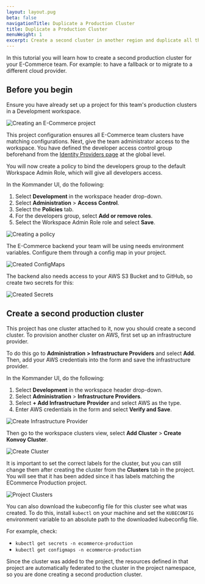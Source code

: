```yaml
---
layout: layout.pug
beta: false
navigationTitle: Duplicate a Production Cluster
title: Duplicate a Production Cluster
menuWeight: 1
excerpt: Create a second cluster in another region and duplicate all the addons and configuration
---
```


In this tutorial you will learn how to create a second production cluster for your E-Commerce team. For example: to have a fallback or to migrate to a different cloud provider.

## Before you begin

Ensure you have already set up a project for this team's production clusters in a Development workspace.

![Creating an E-Commerce project](/ksphere/kommander/1.2/img/tutorial-ecommerce-project.png)

This project configuration ensures all E-Commerce team clusters have matching configurations. Next, give the team administrator access to the workspace.
You have defined the developer access control group beforehand from the [Identity Providers page](/dkp/kommander/1.2/operations/identity-providers/#groups) at the global level. 

You will now create a policy to bind the developers group to the default Workspace Admin Role, which will give all developers access.

In the Kommander UI, do the following:

1. Select **Development** in the workspace header drop-down.
2. Select **Administration** > **Access Control**.
3. Select the **Policies** tab.
4. For the developers group, select **Add or remove roles**.
5. Select the Workspace Admin Role role and select **Save**.

![Creating a policy](/ksphere/kommander/1.2/img/tutorial-ecommerce-policy.png)

The E-Commerce backend your team will be using needs environment variables. Configure them through a config map in your project.

![Created ConfigMaps](/ksphere/kommander/1.2/img/tutorial-ecommerce-configmaps.png)

The backend also needs access to your AWS S3 Bucket and to GitHub, so create two secrets for this:

![Created Secrets](/ksphere/kommander/1.2/img/tutorial-ecommerce-secrets.png)

## Create a second production cluster

This project has one cluster attached to it, now you should create a second cluster. To provision another cluster on AWS, first set up an infrastructure provider. 

To do this go to **Administration > Infrastructure Providers** and select **Add**. Then, add your AWS credentials into the form and save the infrastructure provider.

In the Kommander UI, do the following:

1. Select **Development** in the workspace header drop-down.
2. Select **Administration** > **Infrastructure Providers**.
3. Select **+ Add Infrastructure Provider** and select AWS as the type.
4. Enter AWS credentials in the form and select **Verify and Save**.

![Create Infrastructure Provider](/ksphere/kommander/1.2/img/tutorial-ecommerce-infraprovider.png)

Then go to the workspace clusters view, select **Add Cluster** > **Create Konvoy Cluster**.

![Create Cluster](/ksphere/kommander/1.2/img/tutorial-ecommerce-cluster.png)

It is important to set the correct labels for the cluster, but you can still change them after creating the cluster from the **Clusters** tab in the project. You will see that it has been added since it has labels matching the ECommerce Production project.

![Project Clusters](/ksphere/kommander/1.2/img/tutorial-ecommerce-projectclusters.png)

You can also download the kubeconfig file for this cluster see what was created. To do this, install `kubectl` on your machine and set the `KUBECONFIG` environment variable to an absolute path to the downloaded kubeconfig file. 

For example, check:

- `kubectl get secrets -n ecommerce-production`
- `kubectl get configmaps -n ecommerce-production`

Since the cluster was added to the project, the resources defined in that project are automatically federated to the cluster in the project namespace, so you are done creating a second production cluster.
